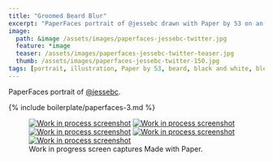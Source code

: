 ```yaml
---
title: "Groomed Beard Blur"
excerpt: "PaperFaces portrait of @jessebc drawn with Paper by 53 on an iPad."
image: 
  path: &image /assets/images/paperfaces-jessebc-twitter.jpg 
  feature: *image
  teaser: /assets/images/paperfaces-jessebc-twitter-teaser.jpg
  thumb: /assets/images/paperfaces-jessebc-twitter-150.jpg
tags: [portrait, illustration, Paper by 53, beard, black and white, blend]
---
```


PaperFaces portrait of [@jessebc](http://twitter.com/jessebc).

{% include boilerplate/paperfaces-3.md %}

<figure class="third">
  <a href="{{ site.url }}/assets/images/paperfaces-jessebc-process-1-lg.jpg"><img src="{{ site.url }}/assets/images/paperfaces-jessebc-process-1-600.jpg" alt="Work in process screenshot"></a>
  <a href="{{ site.url }}/assets/images/paperfaces-jessebc-process-2-lg.jpg"><img src="{{ site.url }}/assets/images/paperfaces-jessebc-process-2-600.jpg" alt="Work in process screenshot"></a>
  <a href="{{ site.url }}/assets/images/paperfaces-jessebc-process-3-lg.jpg"><img src="{{ site.url }}/assets/images/paperfaces-jessebc-process-3-600.jpg" alt="Work in process screenshot"></a>
  <a href="{{ site.url }}/assets/images/paperfaces-jessebc-process-4-lg.jpg"><img src="{{ site.url }}/assets/images/paperfaces-jessebc-process-4-600.jpg" alt="Work in process screenshot"></a>
  <a href="{{ site.url }}/assets/images/paperfaces-jessebc-twitter-lg.jpg"><img src="{{ site.url }}/assets/images/paperfaces-jessebc-process-5-600.jpg" alt="Work in process screenshot"></a>
  <figcaption>Work in progress screen captures Made with Paper.</figcaption>
</figure>
